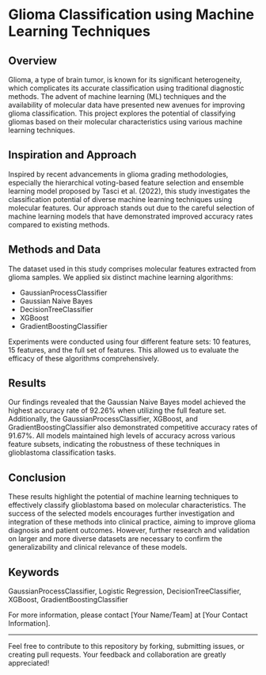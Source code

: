 # Glioma Classification using Machine Learning Techniques

## Overview

Glioma, a type of brain tumor, is known for its significant heterogeneity, which complicates its accurate classification using traditional diagnostic methods. The advent of machine learning (ML) techniques and the availability of molecular data have presented new avenues for improving glioma classification. This project explores the potential of classifying gliomas based on their molecular characteristics using various machine learning techniques.

## Inspiration and Approach

Inspired by recent advancements in glioma grading methodologies, especially the hierarchical voting-based feature selection and ensemble learning model proposed by Tasci et al. (2022), this study investigates the classification potential of diverse machine learning techniques using molecular features. Our approach stands out due to the careful selection of machine learning models that have demonstrated improved accuracy rates compared to existing methods.

## Methods and Data

The dataset used in this study comprises molecular features extracted from glioma samples. We applied six distinct machine learning algorithms:

- GaussianProcessClassifier
- Gaussian Naive Bayes
- DecisionTreeClassifier
- XGBoost
- GradientBoostingClassifier

Experiments were conducted using four different feature sets: 10 features, 15 features, and the full set of features. This allowed us to evaluate the efficacy of these algorithms comprehensively.

## Results

Our findings revealed that the Gaussian Naive Bayes model achieved the highest accuracy rate of 92.26% when utilizing the full feature set. Additionally, the GaussianProcessClassifier, XGBoost, and GradientBoostingClassifier also demonstrated competitive accuracy rates of 91.67%. All models maintained high levels of accuracy across various feature subsets, indicating the robustness of these techniques in glioblastoma classification tasks.

## Conclusion

These results highlight the potential of machine learning techniques to effectively classify glioblastoma based on molecular characteristics. The success of the selected models encourages further investigation and integration of these methods into clinical practice, aiming to improve glioma diagnosis and patient outcomes. However, further research and validation on larger and more diverse datasets are necessary to confirm the generalizability and clinical relevance of these models.

## Keywords

GaussianProcessClassifier, Logistic Regression, DecisionTreeClassifier, XGBoost, GradientBoostingClassifier


For more information, please contact [Your Name/Team] at [Your Contact Information].

---

Feel free to contribute to this repository by forking, submitting issues, or creating pull requests. Your feedback and collaboration are greatly appreciated!
